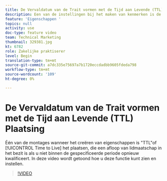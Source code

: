 ```yaml
---
title: De Vervaldatum van de Trait vormen met de Tijd aan Levende (TTL) Plaatsing
description: Een van de instellingen bij het maken van kenmerken is de instelling 'TTL' of 'Tijd voor live'. Dit is een verlopen van het lidmaatschap in de eigenschap als u niet binnen de opgegeven tijdsperiode opnieuw opgeeft. In deze video wordt getoond hoe u deze functie kunt zien en instellen.
feature: 'Eigenschappen '
topics: null
activity: use
doc-type: feature video
team: Technical Marketing
thumbnail: 329381.jpg
kt: 6782
role: Zakelijke praktiserer
level: Begin
translation-type: tm+mt
source-git-commit: a7dc335e75697a7b1720eccdadbb9605fdeda798
workflow-type: tm+mt
source-wordcount: '109'
ht-degree: 0%

---
```



# De Vervaldatum van de Trait vormen met de Tijd aan Levende (TTL) Plaatsing

Één van de montages wanneer het creëren van eigenschappen is &quot;TTL&quot;of [!UICONTROL Time to Live] het plaatsen, die een afloop van lidmaatschap in het bezit is als u niet binnen de gespecificeerde periode opnieuw kwalificeert. In deze video wordt getoond hoe u deze functie kunt zien en instellen.

>[!VIDEO](https://video.tv.adobe.com/v/329381/?quality=12&learn=on)
